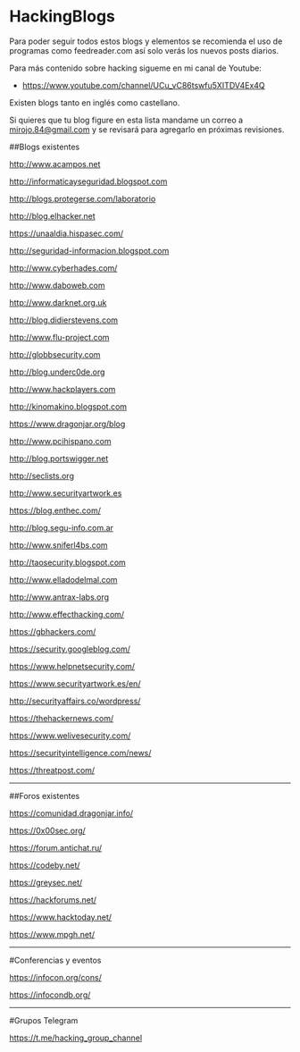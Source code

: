 # HackingBlogs

Para poder seguir todos estos blogs y elementos se recomienda el uso de programas como feedreader.com así solo verás los nuevos posts diarios.

Para más contenido sobre hacking sigueme en mi canal de Youtube:

* https://www.youtube.com/channel/UCu_vC86tswfu5XITDV4Ex4Q

Existen blogs tanto en inglés como castellano.

Si quieres que tu blog figure en esta lista mandame un correo a mirojo.84@gmail.com y se revisará para agregarlo en próximas revisiones.

##Blogs existentes

http://www.acampos.net

http://informaticayseguridad.blogspot.com

http://blogs.protegerse.com/laboratorio

http://blog.elhacker.net

https://unaaldia.hispasec.com/

http://seguridad-informacion.blogspot.com

http://www.cyberhades.com/

http://www.daboweb.com

http://www.darknet.org.uk

http://blog.didierstevens.com

http://www.flu-project.com

http://globbsecurity.com

http://blog.underc0de.org

http://www.hackplayers.com

http://kinomakino.blogspot.com

https://www.dragonjar.org/blog

http://www.pcihispano.com

http://blog.portswigger.net

http://seclists.org

http://www.securityartwork.es

https://blog.enthec.com/

http://blog.segu-info.com.ar

http://www.sniferl4bs.com

http://taosecurity.blogspot.com

http://www.elladodelmal.com

http://www.antrax-labs.org

http://www.effecthacking.com/

https://gbhackers.com/

https://security.googleblog.com/

https://www.helpnetsecurity.com/

https://www.securityartwork.es/en/

http://securityaffairs.co/wordpress/

https://thehackernews.com/

https://www.welivesecurity.com/

https://securityintelligence.com/news/

https://threatpost.com/

---
##Foros existentes

https://comunidad.dragonjar.info/

https://0x00sec.org/

https://forum.antichat.ru/

https://codeby.net/

https://greysec.net/

https://hackforums.net/

https://www.hacktoday.net/

https://www.mpgh.net/


---
#Conferencias y eventos

https://infocon.org/cons/

https://infocondb.org/


---
#Grupos Telegram

https://t.me/hacking_group_channel





